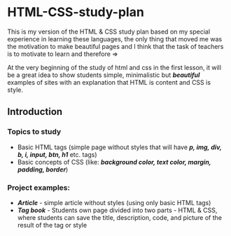 # HTML-CSS-study-plan
This is my version of the HTML & CSS study plan based on my special experience in learning these languages, the only thing that moved me was the motivation to make beautiful pages and I think that the task of teachers is to motivate to learn and therefore =>

At the very beginning of the study of html and css in the first lesson, it will be a great idea to show students simple, minimalistic but _**beautiful**_ examples of sites with an explanation that HTML is content and CSS is style.

## Introduction
### Topics to study
 - Basic HTML tags (simple page without styles that will have _**p, img, div, b, i, input, btn, h1**_ etc. tags)
 - Basic concepts of CSS (like: _**background color, text color, margin, padding, border**_)
 
### Project examples: 
 - _**Article**_ - simple article without styles (using only basic HTML tags)
 - _**Tag book**_ - Students own page divided into two parts - HTML & CSS, where students can save the title, description, code, and picture of the result of the tag or style
